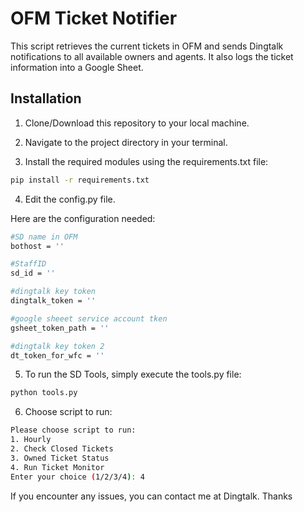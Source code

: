 
# OFM Ticket Notifier
This script retrieves the current tickets in OFM and sends Dingtalk notifications to all available owners and agents. It also logs the ticket information into a Google Sheet.

## Installation

1. Clone/Download this repository to your local machine.

2. Navigate to the project directory in your terminal.


3. Install the required modules using the requirements.txt file:

```bash
pip install -r requirements.txt
```

4. Edit the config.py file.

Here are the configuration needed:

```bash
#SD name in OFM
bothost = '' 

#StaffID
sd_id = ''

#dingtalk key token
dingtalk_token = ''

#google sheeet service account tken
gsheet_token_path = ''

#dingtalk key token 2
dt_token_for_wfc = ''
```

5. To run the SD Tools, simply execute the tools.py file:

```bash
python tools.py
```


6. Choose script to run:

```bash
Please choose script to run:
1. Hourly
2. Check Closed Tickets
3. Owned Ticket Status
4. Run Ticket Monitor
Enter your choice (1/2/3/4): 4
```

If you encounter any issues, you can contact me at Dingtalk. Thanks